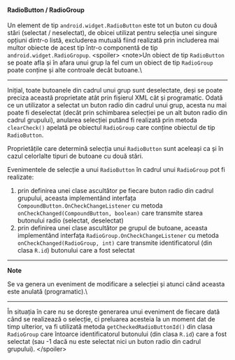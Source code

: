 
#### RadioButton / RadioGroup

Un element de tip `android.widget.RadioButton` este tot un buton cu două
stări (selectat / neselectat), de obicei utilizat pentru selecția unei
singure opțiuni dintr-o listă, excluderea mutuală fiind realizată prin
includerea mai multor obiecte de acest tip într-o componentă de tip
`android.widget.RadioGropup`. \<spoiler> \<note>Un obiect de tip
`RadioButton` se poate afla și în afara unui grup la fel cum un obiect
de tip `RadioGroup` poate conține și alte controale decât
butoane.\

---

Inițial, toate butoanele din cadrul unui grup sunt deselectate, deși se
poate preciza această proprietate atât prin fișierul XML cât și
programatic. Odată ce un utilizator a selectat un buton radio din cadrul
unui grup, acesta nu mai poate fi deselectat (decât prin schimbarea
selecției pe un alt buton radio din cadrul grupului), anularea selecției
putând fi realizată prin metoda `clearCheck()` apelată pe obiectul
`RadioGroup` care conține obiectul de tip `RadioButton`.

Proprietățile care determină selecția unui `RadioButton` sunt aceleași
ca și în cazul celorlalte tipuri de butoane cu două stări.

Evenimentele de selecție a unui `RadioButton` în cadrul unui
`RadioGroup` pot fi realizate:

1.  prin definirea unei clase ascultător pe fiecare buton radio din
    cadrul grupului, aceasta implementând interfața
    `CompoundButton.OnCheckChangeListener` cu metoda
    `onCheckChanged(CompoundButton, boolean)` care transmite starea
    butonului radio (selectat, deselectat)
2.  prin definirea unei clase ascultător pe grupul de butoane, aceasta
    implementând interfața `RadioGroup.OnCheckChangeListener` cu metoda
    `onCheckChanged(RadioGroup, int)` care transmite identificatorul
    (din clasa `R.id`) butonului care a fost selectat

---
**Note**

Se va genera un eveniment de modificare a selecției și
atunci când aceasta este anulată (programatic).\

---

În situația în care nu se dorește generarea unui eveniment de fiecare
dată când se realizează o selecție, ci preluarea acesteia la un moment
dat de timp ulterior, va fi utilizată metoda `getCheckedRadioButtonId()`
din clasa `RadioGroup` care întoarce identificatorul butonului (din
clasa `R.id`) care a fost selectat (sau -1 dacă nu este selectat nici un
buton radio din cadrul grupului). \</spoiler>
